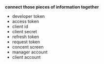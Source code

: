 **connect those pieces of information together**
- developer token
- access token
- client id
- client secret
- refresh token
- request token
- concent screen
- manager account
- client account